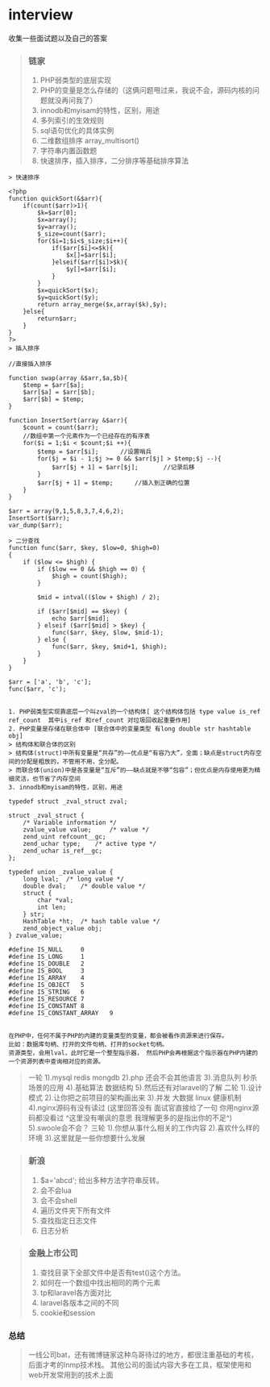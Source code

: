 # interview
收集一些面试题以及自己的答案
> ### 链家
> 1. PHP弱类型的底层实现
> 2. PHP的变量是怎么存储的（这俩问题甩过来，我说不会，源码内核的问题就没再问我了）
> 3. innodb和myisam的特性，区别，用途
> 4. 多列索引的生效规则
> 5. sql语句优化的具体实例
> 6. 二维数组排序  array_multisort()
> 7. 字符串内置函数题
> 8. 快速排序，插入排序，二分排序等基础排序算法
```
> 快速排序

<?php
function quickSort(&$arr){
    if(count($arr)>1){
        $k=$arr[0];
        $x=array();
        $y=array();
        $_size=count($arr);
        for($i=1;$i<$_size;$i++){
            if($arr[$i]<=$k){
                $x[]=$arr[$i];
            }elseif($arr[$i]>$k){
                $y[]=$arr[$i];
            }
        }
        $x=quickSort($x);
        $y=quickSort($y);
        return array_merge($x,array($k),$y);
    }else{
        return$arr;
    }
}
?>
> 插入排序

//直接插入排序

function swap(array &$arr,$a,$b){
    $temp = $arr[$a];
    $arr[$a] = $arr[$b];
    $arr[$b] = $temp;
}

function InsertSort(array &$arr){
    $count = count($arr);
    //数组中第一个元素作为一个已经存在的有序表
    for($i = 1;$i < $count;$i ++){
        $temp = $arr[$i];      //设置哨兵
        for($j = $i - 1;$j >= 0 && $arr[$j] > $temp;$j --){
            $arr[$j + 1] = $arr[$j];       //记录后移
        }
        $arr[$j + 1] = $temp;      //插入到正确的位置
    }
}

$arr = array(9,1,5,8,3,7,4,6,2);
InsertSort($arr);
var_dump($arr);

> 二分查找
function func($arr, $key, $low=0, $high=0)
{
    if ($low <= $high) {
        if ($low == 0 && $high == 0) {
            $high = count($high);
        }

        $mid = intval(($low + $high) / 2);

        if ($arr[$mid] == $key) {
            echo $arr[$mid];
        } elseif ($arr[$mid] > $key) {
            func($arr, $key, $low, $mid-1);
        } else {
            func($arr, $key, $mid+1, $high);
        }
    }
}

$arr = ['a', 'b', 'c'];
func($arr, 'c');


1. PHP弱类型实现靠底层一个叫zval的一个结构体[ 这个结构体包括 type value is_ref ref_count  其中is_ref 和ref_count 对垃圾回收起重要作用]
2. PHP变量是存储在联合体中 [联合体中的变量类型 有long double str hashtable obj]
> 结构体和联合体的区别
> 结构体(struct)中所有变量是“共存”的——优点是“有容乃大”，全面；缺点是struct内存空间的分配是粗放的，不管用不用，全分配。
> 而联合体(union)中是各变量是“互斥”的——缺点就是不够“包容”；但优点是内存使用更为精细灵活，也节省了内存空间
3. innodb和myisam的特性，区别，用途

typedef struct _zval_struct zval;  
   
struct _zval_struct {  
    /* Variable information */  
    zvalue_value value;     /* value */  
    zend_uint refcount__gc;  
    zend_uchar type;    /* active type */  
    zend_uchar is_ref__gc;  
};  
   
typedef union _zvalue_value {  
    long lval;  /* long value */  
    double dval;    /* double value */  
    struct {  
        char *val;  
        int len;  
    } str;  
    HashTable *ht;  /* hash table value */  
    zend_object_value obj;  
} zvalue_value;

#define IS_NULL     0  
#define IS_LONG     1  
#define IS_DOUBLE   2  
#define IS_BOOL     3  
#define IS_ARRAY    4  
#define IS_OBJECT   5  
#define IS_STRING   6  
#define IS_RESOURCE 7  
#define IS_CONSTANT 8  
#define IS_CONSTANT_ARRAY   9


在PHP中，任何不属于PHP的内建的变量类型的变量，都会被看作资源来进行保存。
比如：数据库句柄、打开的文件句柄、打开的socket句柄。
资源类型，会用lval，此时它是一个整型指示器， 然后PHP会再根据这个指示器在PHP内建的一个资源列表中查询相对应的资源。
```


> 一轮
>  1).mysql  redis mongdb
>  2).php 还会不会其他语言
>  3).消息队列 秒杀场景的应用
>  4).基础算法 数据结构
>  5).然后还有对laravel的了解
> 二轮
>  1).设计模式
>  2).让你把之前项目的架构画出来
>  3).并发 大数据 linux 健康机制
>  4).nginx源码有没有读过 (这里回答没有 面试官直接给了一句 你用nginx源码都没看过 ^这里没有嘲讽的意思 我理解更多的是指出你的不足^)
>  5).swoole会不会？
> 三轮
>   1).你想从事什么相关的工作内容
>   2).喜欢什么样的环境
>   3).这里就是一些你想要什么发展
   
> ### 新浪
> 1.  $a='abcd'; 给出多种方法字符串反转。
> 2. 会不会lua
> 3. 会不会shell
> 4. 遍历文件夹下所有文件
> 5. 查找指定日志文件
> 6. 日志分析

> ### 金融上市公司
> 1. 查找目录下全部文件中是否有test()这个方法。
> 2. 如何在一个数组中找出相同的两个元素
> 3. tp和laravel各方面对比
> 4. laravel各版本之间的不同
> 5. cookie和session

### 总结
> 一线公司bat，还有微博链家这种鸟哥待过的地方，都很注重基础的考核，后面才考的lnmp技术栈。
> 其他公司的面试内容大多在工具，框架使用和web开发常用到的技术上面
